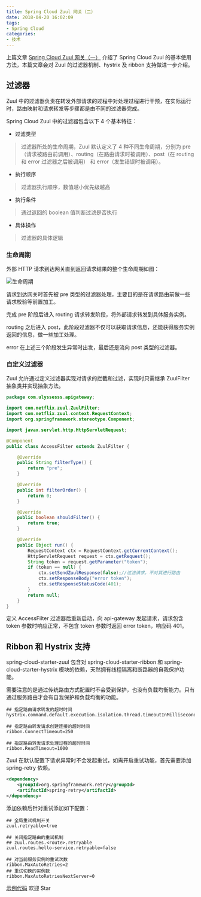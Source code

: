 ```yaml
---
title: Spring Cloud Zuul 网关（二）
date: 2018-04-20 16:02:09
tags:
- Spring Cloud
categories:
- 技术
---
```


上篇文章 [Spring Cloud Zuul 网关（一）](http://blog.ulyssesss.com/2018/04/17/Spring-Cloud-Zuul-%E7%BD%91%E5%85%B3%EF%BC%88%E4%B8%80%EF%BC%89/) 介绍了 Spring Cloud Zuul 的基本使用方法，本篇文章会对 Zuul 的过滤器机制、hystrix 及 ribbon 支持做进一步介绍。





<!-- more -->

## 过滤器

Zuul 中的过滤器负责在转发外部请求的过程中对处理过程进行干预，在实际运行时，路由映射和请求转发等步骤都是由不同的过滤器完成。

Spring Cloud Zuul 中的过滤器包含以下 4 个基本特征：

* 过滤类型

> 过滤器所处的生命周期，Zuul 默认定义了 4 种不同生命周期，分别为 pre（请求被路由前调用）、routing（在路由请求时被调用）、post（在 routing 和 error 过滤器之后被调用） 和 error（发生错误时被调用）。

* 执行顺序

> 过滤器执行顺序，数值越小优先级越高

* 执行条件

> 通过返回的 boolean 值判断过滤是否执行

* 具体操作

> 过滤器的具体逻辑



### 生命周期

外部 HTTP 请求到达网关直到返回请求结果的整个生命周期如图：

![生命周期](http://image.ulyssesss.com/201804201.png)

请求到达网关时首先被 pre 类型的过滤器处理，主要目的是在请求路由前做一些请求校验等前置加工。

完成 pre 阶段后进入 routing 请求转发阶段，将外部请求转发到具体服务实例。

routing 之后进入 post，此阶段过滤器不仅可以获取请求信息，还能获得服务实例返回的信息，做一些加工处理。

error 在上述三个阶段发生异常时出发，最后还是流向 post 类型的过滤器。



### 自定义过滤器

Zuul 允许通过定义过滤器实现对请求的拦截和过滤，实现时只需继承 ZuulFilter 抽象类并实现抽象方法。

```java
package com.ulyssesss.apigateway;

import com.netflix.zuul.ZuulFilter;
import com.netflix.zuul.context.RequestContext;
import org.springframework.stereotype.Component;

import javax.servlet.http.HttpServletRequest;

@Component
public class AccessFilter extends ZuulFilter {

    @Override
    public String filterType() {
        return "pre";
    }

    @Override
    public int filterOrder() {
        return 0;
    }

    @Override
    public boolean shouldFilter() {
        return true;
    }

    @Override
    public Object run() {
        RequestContext ctx = RequestContext.getCurrentContext();
        HttpServletRequest request = ctx.getRequest();
        String token = request.getParameter("token");
        if (token == null) {
            ctx.setSendZuulResponse(false);//过滤请求，不对其进行路由
            ctx.setResponseBody("error token");
            ctx.setResponseStatusCode(401);
        }
        return null;
    }
}
```

定义 AccessFilter 过滤器后重新启动，向 api-gateway 发起请求，请求包含 token 参数时响应正常，不包含 token 参数时返回 error token，响应码 401。



## Ribbon 和 Hystrix 支持

spring-cloud-starter-zuul 包含对 spring-cloud-starter-ribbon 和 spring-cloud-starter-hystrix 模块的依赖，天然拥有线程隔离和断路器的自我保护功能。

需要注意的是通过传统路由方式配置时不会受到保护，也没有负载均衡能力。只有通过服务路由才会有自我保护和负载均衡的功能。

```properties
## 指定路由请求转发的超时时间
hystrix.command.default.execution.isolation.thread.timeoutInMilliseconds=10000

## 指定路由转发请求创建连接的超时时间
ribbon.ConnectTimeout=250

## 指定路由转发请求处理过程的超时时间
ribbon.ReadTimeout=1000
```

Zuul 在默认配置下请求异常时不会发起重试，如需开启重试功能，首先需要添加 spring-retry 依赖。

```xml
<dependency>
    <groupId>org.springframework.retry</groupId>
    <artifactId>spring-retry</artifactId>
</dependency>
```

添加依赖后针对重试添加如下配置：

```properties
## 全局重试机制开关
zuul.retryable=true

## 关闭指定路由的重试机制
## zuul.routes.<route>.retryable
zuul.routes.hello-service.retryable=false

## 对当前服务实例的重试次数
ribbon.MaxAutoRetries=2
## 重试切换的实例数
ribbon.MaxAutoRetriesNextServer=0
```



[示例代码](https://github.com/Ulyssesss/spring-cloud-example) 欢迎 Star 